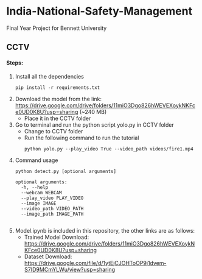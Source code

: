 # India-National-Safety-Management
Final Year Project for Bennett University
## CCTV
#### Steps:
1. Install all the dependencies
    ```
    pip install -r requirements.txt
    ```
2. Download the model from the link: https://drive.google.com/drive/folders/11miO3Dgo826hWEVEXoykNKFce0UD0K8U?usp=sharing (~240 MB)
    - Place it in the CCTV folder
3. Go to terminal and run the python script yolo.py in CCTV folder
    - Change to CCTV folder
    - Run the following command to run the tutorial
        ```
        python yolo.py --play_video True --video_path videos/fire1.mp4
        ```
4. Command usage
    ```
    python detect.py [optional arguments]
   
    optional arguments:
      -h, --help            
      --webcam WEBCAM       
      --play_video PLAY_VIDEO
      --image IMAGE        
      --video_path VIDEO_PATH
      --image_path IMAGE_PATH
  
    ```
5. Model.ipynb is included in this repository, the other links are as follows:
    - Trained Model Download: https://drive.google.com/drive/folders/11miO3Dgo826hWEVEXoykNKFce0UD0K8U?usp=sharing
    - Dataset Download: https://drive.google.com/file/d/1ytEjCJOHToOP9j1dvem-S7ID9MCmYLWu/view?usp=sharing
